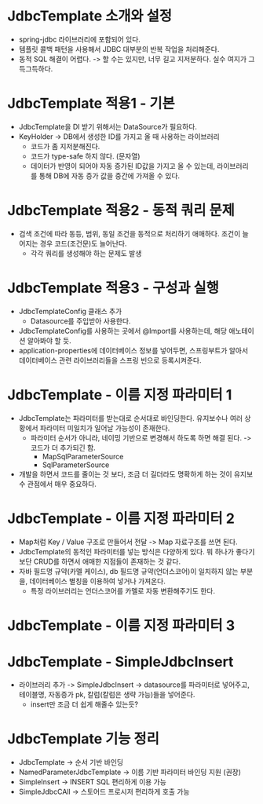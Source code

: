 # JdbcTemplate 소개와 설정
- spring-jdbc 라이브러리에 포함되어 있다.
- 템플릿 콜백 패턴을 사용해서 JDBC 대부분의 반복 작업을 처리해준다.
- 동적 SQL 해결이 어렵다. -> 할 수는 있지만, 너무 길고 지저분하다. 실수 여지가 그득그득하다.

# JdbcTemplate 적용1 - 기본
- JdbcTemplate을 DI 받기 위해서는 DataSource가 필요하다.
- KeyHolder -> DB에서 생성한 ID를 가지고 올 때 사용하는 라이브러리
  - 코드가 좀 지저분해진다.
  - 코드가 type-safe 하지 않다. (문자열)
  - 데이터가 반영이 되어야 자동 증가된 ID값을 가지고 올 수 있는데, 라이브러리를 통해 DB에 자동 증가 값을 중간에 가져올 수 있다.

# JdbcTemplate 적용2 - 동적 쿼리 문제
- 검색 조건에 따라 동등, 범위, 동일 조건을 동적으로 처리하기 애매하다. 조건이 늘어지는 경우 코드(조건문)도 늘어난다.
  - 각각 쿼리를 생성해야 하는 문제도 발생

# JdbcTemplate 적용3 - 구성과 실행
- JdbcTemplateConfig 클래스 추가
  - Datasource를 주입받아 사용한다.
- JdbcTemplateConfig를 사용하는 곳에서 @Import를 사용하는데, 해당 애노테이션 알아봐야 할 듯.
- application-properties에 데이터베이스 정보를 넣어두면, 스프링부트가 알아서 데이터베이스 관련 라이브러리들을 스프링 빈으로 등록시켜준다.

# JdbcTemplate - 이름 지정 파라미터 1
- JdbcTemplate는 파라미터를 받는대로 순서대로 바인딩한다. 유지보수나 여러 상황에서 파라미터 미일치가 일어날 가능성이 존재한다.
  - 파라미터 순서가 아니라, 네이밍 기반으로 변경해서 하도록 하면 해결 된다. -> 코드가 더 추가되긴 함.
    - MapSqlParameterSource
    - SqlParameterSource
- 개발을 하면서 코드를 줄이는 것 보다, 조금 더 길더라도 명확하게 하는 것이 유지보수 관점에서 매우 중요하다.

# JdbcTemplate - 이름 지정 파라미터 2
- Map처럼 Key / Value 구조로 만들어서 전달 -> Map 자료구조를 쓰면 된다.
- JdbcTemplate의 동적인 파라미터를 넣는 방식은 다양하게 있다. 뭐 하나가 좋다기보단 CRUD를 하면서 애매한 지점들이 존재하는 것 같다.  
- 자바 필드명 규약(카멜 케이스), db 필드명 규약(언더스코어)이 일치하지 않는 부분을, 데이터베이스 별칭을 이용하여 넣거나 가져온다.
  - 특정 라이브러리는 언더스코어를 카멜로 자동 변환해주기도 한다.

# JdbcTemplate - 이름 지정 파라미터 3

# JdbcTemplate - SimpleJdbcInsert
- 라이브러리 추가 -> SimpleJdbcInsert -> datasource를 파라미터로 넣어주고, 테이블명, 자동증가 pk, 칼럼(칼럼은 생략 가능)들을 넣어준다.
  - insert만 조금 더 쉽게 해줄수 있는듯?

# JdbcTemplate 기능 정리
- JdbcTemplate -> 순서 기반 바인딩 
- NamedParameterJdbcTemplate -> 이름 기반 파라미터 바인딩 지원 (권장)
- SimpleInsert -> INSERT SQL 편리하게 이용 가능
- SimpleJdbcCAll -> 스토어드 프로시저 편리하게 호출 가능 
